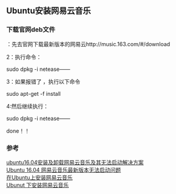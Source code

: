 ## Ubuntu安装网易云音乐

### 下载官网deb文件
：先去官网下载最新版本的网易云http://music.163.com/#/download

2：执行命令：

sudo dpkg -i netease——

3：如果报错了 ，执行以下命令

sudo apt-get -f install

4:然后继续执行：

sudo dpkg -i netease——

done！！




### 参考
[ubuntu16.04安装及卸载网易云音乐及其无法启动解决方案](https://blog.csdn.net/jankin6/article/details/80416149)    
[Ubuntu 16.04 网易云音乐最新版本无法启动问题](https://blog.csdn.net/weixin_33881140/article/details/87487694)  
[在Ubuntu上安装网易云音乐](https://www.cnblogs.com/lulipro/p/6114879.html)  
[Ubunut 下安装网易云音乐](https://blog.csdn.net/u013372308/article/details/80234197)  





